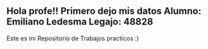<h2> Hola profe!! Primero dejo mis datos
Alumno: Emiliano Ledesma 
Legajo: 48828
 </h2>

Este es mi Repositorio de Trabajos practicos :)
